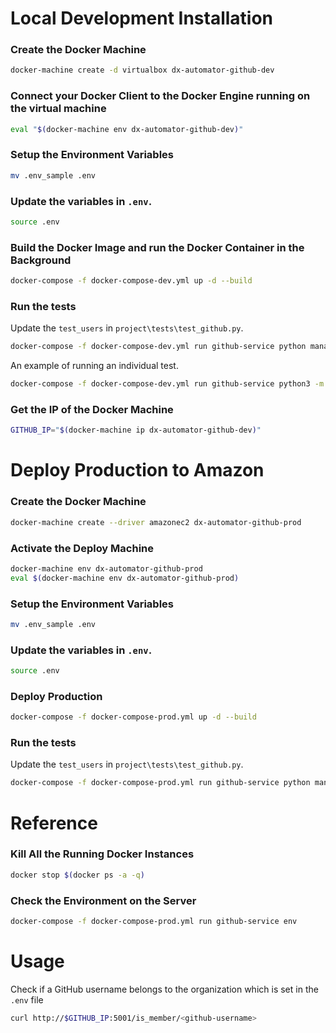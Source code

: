 # Local Development Installation

### Create the Docker Machine

```bash
docker-machine create -d virtualbox dx-automator-github-dev
```

### Connect your Docker Client to the Docker Engine running on the virtual machine

```bash
eval "$(docker-machine env dx-automator-github-dev)"
```

### Setup the Environment Variables

```bash
mv .env_sample .env
```

### Update the variables in `.env`.

```bash
source .env
```

### Build the Docker Image and run the Docker Container in the Background

```bash
docker-compose -f docker-compose-dev.yml up -d --build
```

### Run the tests

Update the `test_users` in `project\tests\test_github.py`.

```bash
docker-compose -f docker-compose-dev.yml run github-service python manage.py test
```

An example of running an individual test.

```bash
docker-compose -f docker-compose-dev.yml run github-service python3 -m unittest project.tests.test_graphql.TestGraphQL.test_init
```

### Get the IP of the Docker Machine

```bash
GITHUB_IP="$(docker-machine ip dx-automator-github-dev)"
```


# Deploy Production to Amazon

### Create the Docker Machine

```bash
docker-machine create --driver amazonec2 dx-automator-github-prod
```

### Activate the Deploy Machine

```bash
docker-machine env dx-automator-github-prod
eval $(docker-machine env dx-automator-github-prod)
```

### Setup the Environment Variables

```bash
mv .env_sample .env
```

### Update the variables in `.env`.

```bash
source .env
```

### Deploy Production

```bash
docker-compose -f docker-compose-prod.yml up -d --build
```

### Run the tests

Update the `test_users` in `project\tests\test_github.py`.

```bash
docker-compose -f docker-compose-prod.yml run github-service python manage.py test
```


# Reference

### Kill All the Running Docker Instances

```bash
docker stop $(docker ps -a -q)
```

### Check the Environment on the Server

```bash
docker-compose -f docker-compose-prod.yml run github-service env
```


# Usage

Check if a GitHub username belongs to the organization which is set in the `.env` file

```bash
curl http://$GITHUB_IP:5001/is_member/<github-username>
```
